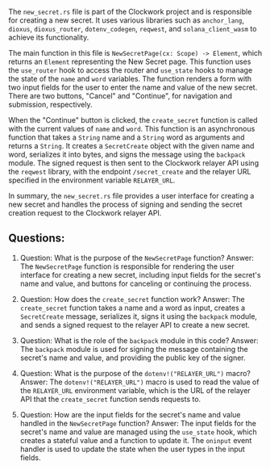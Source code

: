 The `new_secret.rs` file is part of the Clockwork project and is responsible for creating a new secret. It uses various libraries such as `anchor_lang`, `dioxus`, `dioxus_router`, `dotenv_codegen`, `reqwest`, and `solana_client_wasm` to achieve its functionality.

The main function in this file is `NewSecretPage(cx: Scope) -> Element`, which returns an `Element` representing the New Secret page. This function uses the `use_router` hook to access the router and `use_state` hooks to manage the state of the `name` and `word` variables. The function renders a form with two input fields for the user to enter the name and value of the new secret. There are two buttons, "Cancel" and "Continue", for navigation and submission, respectively.

When the "Continue" button is clicked, the `create_secret` function is called with the current values of `name` and `word`. This function is an asynchronous function that takes a `String` name and a `String` word as arguments and returns a `String`. It creates a `SecretCreate` object with the given name and word, serializes it into bytes, and signs the message using the `backpack` module. The signed request is then sent to the Clockwork relayer API using the `reqwest` library, with the endpoint `/secret_create` and the relayer URL specified in the environment variable `RELAYER_URL`.

In summary, the `new_secret.rs` file provides a user interface for creating a new secret and handles the process of signing and sending the secret creation request to the Clockwork relayer API.
## Questions: 
 1. Question: What is the purpose of the `NewSecretPage` function?
   Answer: The `NewSecretPage` function is responsible for rendering the user interface for creating a new secret, including input fields for the secret's name and value, and buttons for canceling or continuing the process.

2. Question: How does the `create_secret` function work?
   Answer: The `create_secret` function takes a name and a word as input, creates a `SecretCreate` message, serializes it, signs it using the `backpack` module, and sends a signed request to the relayer API to create a new secret.

3. Question: What is the role of the `backpack` module in this code?
   Answer: The `backpack` module is used for signing the message containing the secret's name and value, and providing the public key of the signer.

4. Question: What is the purpose of the `dotenv!("RELAYER_URL")` macro?
   Answer: The `dotenv!("RELAYER_URL")` macro is used to read the value of the `RELAYER_URL` environment variable, which is the URL of the relayer API that the `create_secret` function sends requests to.

5. Question: How are the input fields for the secret's name and value handled in the `NewSecretPage` function?
   Answer: The input fields for the secret's name and value are managed using the `use_state` hook, which creates a stateful value and a function to update it. The `oninput` event handler is used to update the state when the user types in the input fields.
    